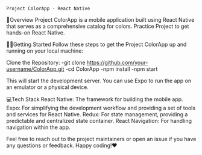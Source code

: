                                                                         Project ColorApp - React Native
  
👀Overview
Project ColorApp is a mobile application built using React Native that serves as a comprehensive catalog for colors. 
Practice Project to get hands-on React Native.

🏃‍♀️Getting Started
Follow these steps to get the Project ColorApp up and running on your local machine:

Clone the Repository:
-git clone https://github.com/your-username/ColorApp.git
-cd ColorApp
-npm install
-npm start

This will start the development server. You can use Expo to run the app on an emulator or a physical device.

💻Tech Stack
React Native: The framework for building the mobile app.
Expo: For simplifying the development workflow and providing a set of tools and services for React Native.
Redux: For state management, providing a predictable and centralized state container.
React Navigation: For handling navigation within the app.

Feel free to reach out to the project maintainers or open an issue if you have any questions or feedback. Happy coding!❤️
